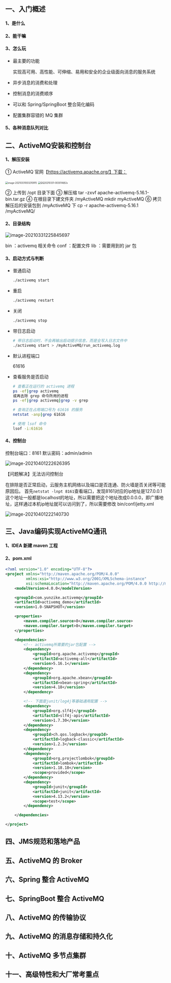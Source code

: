 ## 一、入门概述

#### 1、是什么



#### 2、能干嘛



#### 3、怎么玩

- 最主要的功能

  实现高可用、高性能、可伸缩、易用和安全的企业级面向消息的服务系统

- 异步消息的消费和处理

- 控制消息的消费顺序

- 可以和 Spring/SpringBoot 整合简化编码

- 配置集群容错的 MQ 集群

#### 5、各种消息队列对比



## 二、ActiveMQ安装和控制台

#### 1、解压安装

① ActiveMQ 官网【https://activemq.apache.org/】下载：

<img src="../../images/image-20210331003210915.png" alt="image-20210331003210915" style="zoom:50%;" />

<img src="../../images/QQ20210331-003014@2x.png" alt="QQ20210331-003014@2x" style="zoom:50%;" />

② 上传到 /opt 目录下面
③ 解压缩
tar -zxvf apache-activemq-5.16.1-bin.tar.gz
④ 在根目录下建文件夹 /myActiveMQ
mkdir myActiveMQ
⑥ 拷贝解压后的安装包到 /myActiveMQ 下 
cp -r apache-activemq-5.16.1 /myActiveMQ/

#### 2、目录结构

![image-20210331225845697](../../images/image-20210331225845697.png)

bin ：activemq 相关命令
conf ：配置文件
lib ：需要用到的 jar 包

#### 3、启动方式与判断

- 普通启动

  ```bash
  ./activemq start
  ```

- 重启

  ```bash
  ./activemq restart
  ```

- 关闭

  ```bash
  ./activemq stop
  ```

- 带日志启动

  ```bash
  # 带日志启动时，不会再输出启动提示信息，而是全写入日志文件中
  ./activemq start > /myActiveMQ/run_activemq.log
  ```

- 默认进程端口

  61616

- 查看服务是否启动

  ```bash
  # 查看正在运行的 activemq 进程 
  ps -ef|grep activemq
  或再去除 grep 命令所用的进程
  ps -ef|grep activemq|grep -v grep
  
  # 查询正在占用端口号为 61616 的服务
  netstat -anp|grep 61616
  
  # 使用 lsof 命令
  lsof -i:61616
  ```

#### 4、控制台

控制台端口：8161
默认密码：admin/admin

![image-20210401222626395](../../../images/image-20210401222626395.png)

【问题解决】无法访问控制台

在排除是否正常启动，云服务主机网络以及端口是否连通、防火墙是否关闭等可能原因后。
首先`netstat -lnpt 8161`查看端口，发现8161对应的ip地址是127.0.0.1
这个地址一般都是localhost的地址，所以需要把这个地址改成0.0.0.0，即广播地址，这样通过本机ip地址就可以访问到了，所以需要修改 bin/conf/jetty.xml 

![image-20210401222140730](../../images/image-20210401222140730.png)

## 三、Java编码实现ActiveMQ通讯

#### 1、IDEA 新建 maven 工程

#### 2、pom.xml

```xml
<?xml version="1.0" encoding="UTF-8"?>
<project xmlns="http://maven.apache.org/POM/4.0.0"
         xmlns:xsi="http://www.w3.org/2001/XMLSchema-instance"
         xsi:schemaLocation="http://maven.apache.org/POM/4.0.0 http://maven.apache.org/xsd/maven-4.0.0.xsd">
    <modelVersion>4.0.0</modelVersion>

    <groupId>com.yunzike.activemq</groupId>
    <artifactId>activemq_demo</artifactId>
    <version>1.0-SNAPSHOT</version>

    <properties>
        <maven.compiler.source>8</maven.compiler.source>
        <maven.compiler.target>8</maven.compiler.target>
    </properties>

    <dependencies>
        <!-- activemq所需要的jar包配置 -->
        <dependency>
            <groupId>org.apache.activemq</groupId>
            <artifactId>activemq-all</artifactId>
            <version>5.16.1</version>
        </dependency>
        <dependency>
            <groupId>org.apache.xbean</groupId>
            <artifactId>xbean-spring</artifactId>
            <version>4.18</version>
        </dependency>

        <!-- 下面是junit/log4j等基础通用配置 -->
        <dependency>
            <groupId>org.slf4j</groupId>
            <artifactId>slf4j-api</artifactId>
            <version>1.7.30</version>
        </dependency>
        <dependency>
            <groupId>ch.qos.logback</groupId>
            <artifactId>logback-classic</artifactId>
            <version>1.2.3</version>
        </dependency>
        <dependency>
            <groupId>org.projectlombok</groupId>
            <artifactId>lombok</artifactId>
            <version>1.18.18</version>
            <scope>provided</scope>
        </dependency>
        <dependency>
            <groupId>junit</groupId>
            <artifactId>junit</artifactId>
            <version>4.13.2</version>
            <scope>test</scope>
        </dependency>

    </dependencies>

</project>
```









## 四、JMS规范和落地产品



## 五、ActiveMQ 的 Broker



## 六、Spring 整合 ActiveMQ



## 七、SpringBoot 整合 ActiveMQ



## 八、ActiveMQ 的传输协议



## 九、ActiveMQ 的消息存储和持久化



## 十、ActiveMQ 多节点集群





## 十一、高级特性和大厂常考重点